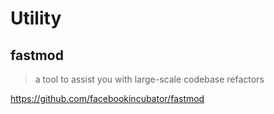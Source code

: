 # Utility

## fastmod

> a tool to assist you with large-scale codebase refactors

<https://github.com/facebookincubator/fastmod>
